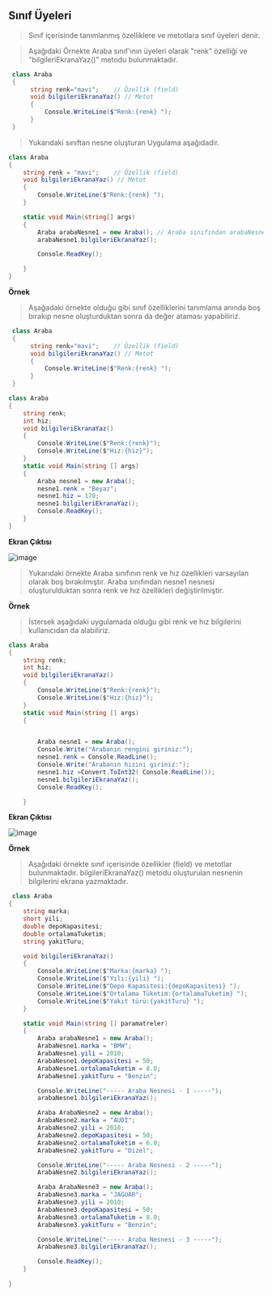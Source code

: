 ## Sınıf Üyeleri ##

> Sınıf içerisinde tanımlanmış özelliklere ve metotlara sınıf üyeleri denir. 

> Aşağıdaki Örnekte Araba sınıf'ının üyeleri olarak "renk" özelliği ve "bilgileriEkranaYaz()" metodu bulunmaktadır.
```csharp
 class Araba
 {
      string renk="mavi";    // Özellik (field)
      void bilgileriEkranaYaz() // Metot
      {
          Console.WriteLine($"Renk:{renk} ");
      }
 }
```
> Yukarıdaki sınıftan nesne oluşturan Uygulama aşağıdadir.

```csharp
class Araba
{
    string renk = "mavi";    // Özellik (field)
    void bilgileriEkranaYaz() // Metot
    {
        Console.WriteLine($"Renk:{renk} ");
    }

    static void Main(string[] args)
    {
        Araba arabaNesne1 = new Araba(); // Araba sınıfından arabaNesne1 nesnesi oluşturulmustur.
        arabaNesne1.bilgileriEkranaYaz();

        Console.ReadKey();

    }
}
```
**Örnek** 
> Aşağadaki örnekte olduğu gibi sınıf özelliklerini tanımlama anında boş bırakıp nesne oluşturduktan sonra da değer ataması yapabiliriz.

```csharp
 class Araba
 {
      string renk="mavi";    // Özellik (field)
      void bilgileriEkranaYaz() // Metot
      {
          Console.WriteLine($"Renk:{renk} ");
      }
 }
```

```csharp
class Araba
{
    string renk;
    int hiz;
    void bilgileriEkranaYaz()
    {
        Console.WriteLine($"Renk:{renk}");
        Console.WriteLine($"Hız:{hiz}");
    }
    static void Main(string [] args)
    {
        Araba nesne1 = new Araba();
        nesne1.renk = "Beyaz";
        nesne1.hiz = 170;
        nesne1.bilgileriEkranaYaz();
        Console.ReadKey();
    }
}

```
**Ekran Çıktısı**

![image](https://user-images.githubusercontent.com/28144917/136350459-8a7b1ad7-eed1-439b-8acf-90e050de1a2e.png)


> Yukarıdaki örnekte Araba sınıfının renk ve hız özellikleri varsayılan olarak boş bırakılmıştır. 
> Araba sınıfından nesne1 nesnesi oluşturulduktan sonra renk ve hız özellikleri değiştirilmiştir.

**Örnek**
> İstersek aşağıdaki uygulamada olduğu gibi renk ve hız bilgilerini kullanıcıdan da alabiliriz.

```csharp
class Araba
{
    string renk;
    int hiz;
    void bilgileriEkranaYaz()
    {
        Console.WriteLine($"Renk:{renk}");
        Console.WriteLine($"Hız:{hiz}");
    }
    static void Main(string [] args)
    {


        Araba nesne1 = new Araba();
        Console.Write("Arabanın rengini giriniz:");
        nesne1.renk = Console.ReadLine();
        Console.Write("Arabanın hızını giriniz:");
        nesne1.hiz =Convert.ToInt32( Console.ReadLine());
        nesne1.bilgileriEkranaYaz();
        Console.ReadKey();

    }
```
**Ekran Çıktısı**

![image](https://user-images.githubusercontent.com/28144917/136349987-b68ac841-5459-4aaa-acde-543e150afb76.png)



**Örnek**
> Aşağıdaki örnekte sınıf içerisinde özellikler (field) ve  metotlar bulunmaktadır. bilgileriEkranaYaz() metodu oluşturulan nesnenin bilgilerini ekrana yazmaktadır.

```csharp
 class Araba
{
    string marka;
    short yili;
    double depoKapasitesi;
    double ortalamaTuketim;
    string yakitTuru;

    void bilgileriEkranaYaz()
    {
        Console.WriteLine($"Marka:{marka} ");
        Console.WriteLine($"Yılı:{yili} ");
        Console.WriteLine($"Depo Kapasitesi:{depoKapasitesi} ");
        Console.WriteLine($"Ortalama Tüketim:{ortalamaTuketim} ");
        Console.WriteLine($"Yakıt türü:{yakitTuru} ");
    }

    static void Main(string [] paramatreler)
    {
        Araba arabaNesne1 = new Araba();
        ArabaNesne1.marka = "BMW";
        ArabaNesne1.yili = 2010;
        ArabaNesne1.depoKapasitesi = 50;
        ArabaNesne1.ortalamaTuketim = 8.0;
        ArabaNesne1.yakitTuru = "Benzin";

        Console.WriteLine("----- Araba Nesnesi - 1 -----");
        arabaNesne1.bilgileriEkranaYaz();

        Araba ArabaNesne2 = new Araba();
        ArabaNesne2.marka = "AUDI";
        ArabaNesne2.yili = 2010;
        ArabaNesne2.depoKapasitesi = 50;
        ArabaNesne2.ortalamaTuketim = 6.0;
        ArabaNesne2.yakitTuru = "Dizel";

        Console.WriteLine("----- Araba Nesnesi - 2 -----");
        ArabaNesne2.bilgileriEkranaYaz();

        Araba ArabaNesne3 = new Araba();
        ArabaNesne3.marka = "JAGUAR";
        ArabaNesne3.yili = 2010;
        ArabaNesne3.depoKapasitesi = 50;
        ArabaNesne3.ortalamaTuketim = 8.0;
        ArabaNesne3.yakitTuru = "Benzin";

        Console.WriteLine("----- Araba Nesnesi - 3 -----");
        ArabaNesne3.bilgileriEkranaYaz();

        Console.ReadKey();
    }
  
}
```

